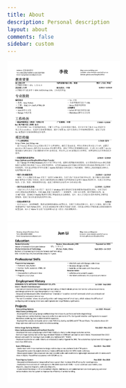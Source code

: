 ```yaml
---
title: About
description: Personal description
layout: about
comments: false
sidebar: custom
---
```

<img src="./resume_cn.png" alt="resume_cn" style="zoom:36%;" />

<img src="./resume_en.png" alt="resume_cn" style="zoom:36%;" />